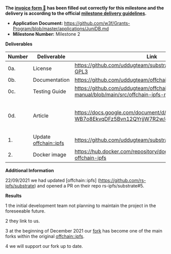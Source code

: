 **The [invoice form :pencil:](https://docs.google.com/forms/d/e/1FAIpQLSfmNYaoCgrxyhzgoKQ0ynQvnNRoTmgApz9NrMp-hd8mhIiO0A/viewform) has been filled out correctly for this milestone and the delivery is according to the official [milestone delivery guidelines](https://github.com/w3f/Grants-Program/blob/master/docs/milestone-deliverables-guidelines.md).**  

* **Application Document:** https://github.com/w3f/Grants-Program/blob/master/applications/JuniDB.md 
* **Milestone Number:** Milestone 2

**Deliverables**

| Number | Deliverable | Link | Notes |
| ------------- | ------------- | ------------- |------------- |
| 0a. | License | https://github.com/uddugteam/substrate/blob/master/LICENSE-GPL3 | ... | 
| 0b. | Documentation | https://github.com/uddugteam/offchain-ipfs-manual | ... | 
| 0c. | Testing Guide  | https://github.com/uddugteam/offchain-ipfs-manual/blob/main/src/offchain-ipfs-rust.md | ... | 
| 0d. | Article | https://docs.google.com/document/d/1k6DhCfSs7rmsSV-WB7o8EkvqDFz5Bvn12QYrjjW7R2w/edit?usp=sharing | We did it complex for the 2 first Milestones. | ... | 
| 1. | Update [offchain::ipfs](https://github.com/rs-ipfs/substrate) | https://github.com/uddugteam/substrate/tree/offchain_ipfs | ... | 
| 2. | Docker image| https://hub.docker.com/repository/docker/andskur/substrate-offchain-ipfs | ... | 

**Additional Information**

22/09/2021 we had updated [offchain::ipfs] (https://github.com/rs-ipfs/substrate) and opened a PR on their repo rs-ipfs/substrate#5.


**Results**

1  the initial development team not planning to maintain the project in the foreseeable future.

2  they link to us.

3  at the beginning of December 2021 our [fork](https://github.com/uddugteam/substrate/tree/offchain_ipfs) has become one of the main forks within the original [offchain::ipfs](https://github.com/rs-ipfs/substrate).

4  we will support our fork up to date.


